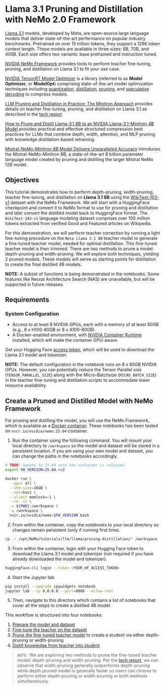 # Llama 3.1 Pruning and Distillation with NeMo 2.0 Framework

[Llama 3.1](https://blogs.nvidia.com/blog/meta-llama3-inference-acceleration/) models, developed by Meta, are open-source large language models that deliver state-of-the-art performance on popular industry benchmarks. Pretrained on over 15 trillion tokens, they support a 128K token context length. These models are available in three sizes: 8B, 70B, and 405B. Each size offers two variants: base pretrained and instruction tuned.

[NVIDIA NeMo Framework](https://docs.nvidia.com/nemo-framework/user-guide/latest/overview.html) provides tools to perform teacher fine-tuning, pruning, and distillation on Llama 3.1 to fit your use case.

[NVIDIA TensorRT Model Optimizer](https://github.com/NVIDIA/TensorRT-Model-Optimizer) is a library (referred to as **Model Optimizer**, or **ModelOpt**) comprising state-of-the-art model optimization techniques including [quantization](https://github.com/NVIDIA/TensorRT-Model-Optimizer#quantization-examples-docs), [distillation](https://github.com/NVIDIA/TensorRT-Model-Optimizer#distillation-examples-docs), [pruning](https://github.com/NVIDIA/TensorRT-Model-Optimizer#pruning-examples-docs), and [speculative decoding](https://github.com/NVIDIA/TensorRT-Model-Optimizer#speculative-decoding-examples-docs) to compress models.

[LLM Pruning and Distillation in Practice: The Minitron Approach](https://arxiv.org/abs/2408.11796) provides details on teacher fine-tuning, pruning, and distillation on Llama 3.1 as described in the [tech report](https://arxiv.org/abs/2408.11796).

[How to Prune and Distill Llama-3.1 8B to an NVIDIA Llama-3.1-Minitron 4B Model](https://developer.nvidia.com/blog/how-to-prune-and-distill-llama-3-1-8b-to-an-nvidia-llama-3-1-minitron-4b-model/) provides practical and effective structured compression best practices for LLMs that combine depth, width, attention, and MLP pruning with knowledge distillation-based retraining.

[Mistral-NeMo-Minitron 8B Model Delivers Unparalleled Accuracy](https://developer.nvidia.com/blog/mistral-nemo-minitron-8b-foundation-model-delivers-unparalleled-accuracy/) introduces the Mistral-NeMo-Minitron 8B, a state-of-the-art 8 billion parameter language model created by pruning and distilling the larger Mistral NeMo 12B model.

## Objectives

This tutorial demonstrates how to perform depth-pruning, width-pruning, teacher fine-tuning, and distillation on **Llama 3.1 8B** using the [WikiText-103-v1](https://huggingface.co/datasets/Salesforce/wikitext/viewer/wikitext-103-v1) dataset with the NeMo Framework. We will start with a HuggingFace checkpoint and convert it to NeMo format to use for pruning and distillation and later convert the distilled model back to HuggingFace format. The `WikiText-103-v1` language modeling dataset comprises over 100 million tokens extracted from verified Good and Featured articles on Wikipedia.

For this demonstration, we will perform teacher correction by running a light fine-tuning procedure on the `Meta Llama 3.1 8B` teacher model to generate a fine-tuned teacher model, needed for optimal distillation. This fine-tuned teacher model is then trimmed. There are two methods to prune a model: depth-pruning and width-pruning. We will explore both techniques, yielding 2 pruned models. These models will serve as starting points for distillation to create the final distilled 4B models.

**NOTE:** A subset of functions is being demonstrated in the notebooks. Some features like Neural Architecture Search (NAS) are unavailable, but will be supported in future releases.

## Requirements

### System Configuration
- Access to at least 8 NVIDIA GPUs, each with a memory of at least 80GB (e.g., 8 x H100-80GB or 8 x A100-80GB).
- A Docker-enabled environment, with [NVIDIA Container Runtime](https://developer.nvidia.com/container-runtime) installed, which will make the container GPU-aware.

Get your Hugging Face [access token](https://huggingface.co/docs/hub/en/security-tokens), which will be used to download the Llama 3.1 model and tokenizer.

**NOTE:** The default configuration in the notebook runs on 8 x 80GB NVIDIA GPUs. However, you can potentially reduce the Tensor Parallel size (`TENSOR_PARALLEL_SIZE`) along with the Micro-Batchsize (`MICRO_BATCH_SIZE`) in the teacher fine-tuning and distillation scripts to accommodate lower resource availability.

## Create a Pruned and Distilled Model with NeMo Framework

For pruning and distilling the model, you will use the NeMo Framework, which is available as a [Docker container](https://catalog.ngc.nvidia.com/orgs/nvidia/containers/nemo). These notebooks has been tested on `nvcr.io/nvidia/nemo:25.04` container.

1. Run the container using the following command. You will mount your local directory to `/workspace` so the model and dataset will be stored in a persistent location. If you are using your own model and dataset, you can change the paths in the notebooks accordingly.

```bash
# TODO: Update to 25.04 once the container is released
export FW_VERSION=25.04.rc2
```

```bash
docker run \
  --gpus all \
  --shm-size=16GB \
  --net=host \
  --ulimit memlock=-1 \
  --rm -it \
  -v ${PWD}:/workspace \
  -w /workspace \
  nvcr.io/nvidia/nemo:$FW_VERSION bash
```

2. From within the container, copy the notebooks to your local directory so changes remain persistent (only if running first time).

```bash
cp -r /opt/NeMo/tutorials/llm/llama/pruning-distillation/* /workspace
```

3. From within the container, login with your Hugging Face token to download the Llama 3.1 model and tokenizer (not required if you have already downloaded the model and tokenizer).

```bash
huggingface-cli login --token <YOUR_HF_ACCESS_TOKEN>
```

4. Start the Jupyter lab:

```bash
pip install --upgrade ipywidgets notebook
jupyter lab --ip 0.0.0.0 --port=8888 --allow-root
```

5. Then, navigate to this directory which contains a list of notebooks that cover all the steps to create a distilled 4B model.

This workflow is structured into four notebooks:
  1. [Prepare the model and dataset](./01_model_and_data_preparation.ipynb)
  2. [Fine-tune the teacher on the dataset](./02_teacher_finetuning.ipynb)
  3. [Prune the fine-tuned teacher model](./03_pruning.ipynb) to create a student via either depth-pruning or width-pruning
  4. [Distill knowledge from teacher into student](./04_distillation.ipynb)

> `NOTE:` We are exploring two methods to prune the fine-tuned teacher model: depth-pruning and width-pruning. Per the [tech report](https://arxiv.org/pdf/2408.11796), we can observe that width-pruning generally outperforms depth-pruning while depth pruned model is generally faster so users can choose to perform either depth-pruning or width-pruning or both methods simultaneously.
